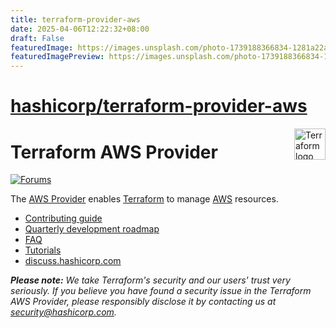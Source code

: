 ```yaml
---
title: terraform-provider-aws
date: 2025-04-06T12:22:32+08:00
draft: False
featuredImage: https://images.unsplash.com/photo-1739188366834-1281a22a1ac5?ixid=M3w0NjAwMjJ8MHwxfHJhbmRvbXx8fHx8fHx8fDE3NDM5MTMyNTR8&ixlib=rb-4.0.3
featuredImagePreview: https://images.unsplash.com/photo-1739188366834-1281a22a1ac5?ixid=M3w0NjAwMjJ8MHwxfHJhbmRvbXx8fHx8fHx8fDE3NDM5MTMyNTR8&ixlib=rb-4.0.3
---
```


# [hashicorp/terraform-provider-aws](https://github.com/hashicorp/terraform-provider-aws)

<!-- markdownlint-disable first-line-h1 no-inline-html -->
<a href="https://terraform.io">
  <picture>
    <source media="(prefers-color-scheme: dark)" srcset=".github/terraform_logo_dark.svg">
    <source media="(prefers-color-scheme: light)" srcset=".github/terraform_logo_light.svg">
    <img src=".github/terraform_logo_light.svg" alt="Terraform logo" title="Terraform" align="right" height="50">
  </picture>
</a>

# Terraform AWS Provider

[![Forums][discuss-badge]][discuss]

[discuss-badge]: https://img.shields.io/badge/discuss-terraform--aws-623CE4.svg?style=flat
[discuss]: https://discuss.hashicorp.com/c/terraform-providers/tf-aws/

The [AWS Provider](https://registry.terraform.io/providers/hashicorp/aws/latest/docs) enables [Terraform](https://terraform.io) to manage [AWS](https://aws.amazon.com) resources.

- [Contributing guide](https://hashicorp.github.io/terraform-provider-aws/)
- [Quarterly development roadmap](ROADMAP.md)
- [FAQ](https://hashicorp.github.io/terraform-provider-aws/faq/)
- [Tutorials](https://learn.hashicorp.com/collections/terraform/aws-get-started)
- [discuss.hashicorp.com](https://discuss.hashicorp.com/c/terraform-providers/tf-aws/)

_**Please note:** We take Terraform's security and our users' trust very seriously. If you believe you have found a security issue in the Terraform AWS Provider, please responsibly disclose it by contacting us at security@hashicorp.com._
